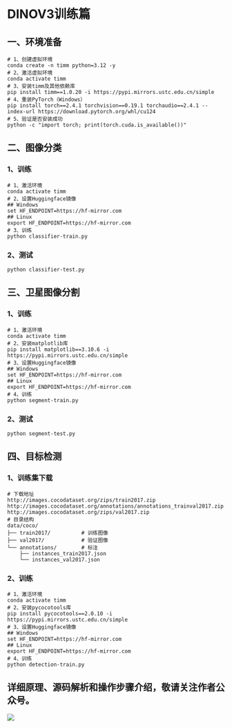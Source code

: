 # DINOV3训练篇

## 一、环境准备

```shell
# 1、创建虚拟环境
conda create -n timm python=3.12 -y
# 2、激活虚拟环境
conda activate timm
# 3、安装timm及其他依赖库
pip install timm==1.0.20 -i https://pypi.mirrors.ustc.edu.cn/simple
# 4、重装PyTorch（Windows）
pip install torch==2.4.1 torchvision==0.19.1 torchaudio==2.4.1 --index-url https://download.pytorch.org/whl/cu124
# 5、验证是否安装成功
python -c "import torch; print(torch.cuda.is_available())"
```

## 二、图像分类

### 1、训练

```shell
# 1、激活环境
conda activate timm
# 2、设置Huggingface镜像
## Windows
set HF_ENDPOINT=https://hf-mirror.com
## Linux
export HF_ENDPOINT=https://hf-mirror.com
# 3、训练
python classifier-train.py
```

### 2、测试

```shell
python classifier-test.py
```

## 三、卫星图像分割

### 1、训练

```shell
# 1、激活环境
conda activate timm
# 2、安装matplotlib库
pip install matplotlib==3.10.6 -i https://pypi.mirrors.ustc.edu.cn/simple
# 3、设置Huggingface镜像
## Windows
set HF_ENDPOINT=https://hf-mirror.com
## Linux
export HF_ENDPOINT=https://hf-mirror.com
# 4、训练
python segment-train.py
```

### 2、测试

```shell
python segment-test.py
```

## 四、目标检测

### 1、训练集下载

```shell
# 下载地址
http://images.cocodataset.org/zips/train2017.zip 
http://images.cocodataset.org/annotations/annotations_trainval2017.zip
http://images.cocodataset.org/zips/val2017.zip 
# 目录结构
data/coco/
├── train2017/          # 训练图像
├── val2017/            # 验证图像
└── annotations/        # 标注
    ├── instances_train2017.json
    └── instances_val2017.json
```

### 2、训练

```shell
# 1、激活环境
conda activate timm
# 2、安装pycocotools库
pip install pycocotools==2.0.10 -i https://pypi.mirrors.ustc.edu.cn/simple
# 3、设置Huggingface镜像
## Windows
set HF_ENDPOINT=https://hf-mirror.com
## Linux
export HF_ENDPOINT=https://hf-mirror.com
# 4、训练
python detection-train.py
```



## 详细原理、源码解析和操作步骤介绍，敬请关注作者公众号。

![](https://gitclone.com/download1/aliendao/weixin-aliendao2.jpg)